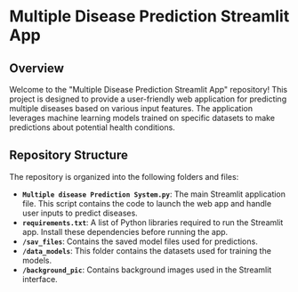 # Multiple Disease Prediction Streamlit App

## Overview
Welcome to the "Multiple Disease Prediction Streamlit App" repository! This project is designed to provide a user-friendly web application for predicting multiple diseases based on various input features. The application leverages machine learning models trained on specific datasets to make predictions about potential health conditions.

## Repository Structure
The repository is organized into the following folders and files:

- **`Multiple disease Prediction System.py`**: The main Streamlit application file. This script contains the code to launch the web app and handle user inputs to predict diseases.
- **`requirements.txt`**: A list of Python libraries required to run the Streamlit app. Install these dependencies before running the app.
- **`/sav_files`**: Contains the saved model files used for predictions.
- **`/data_models`**: This folder contains the datasets used for training the models. 
- **`/background_pic`**: Contains background images used in the Streamlit interface.
